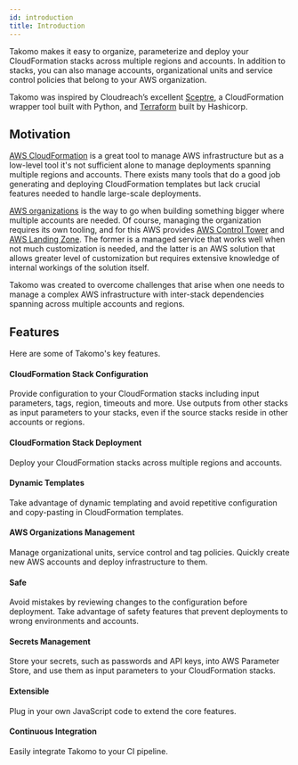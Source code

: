 ```yaml
---
id: introduction
title: Introduction
---
```


Takomo makes it easy to organize, parameterize and deploy your CloudFormation stacks across multiple regions and accounts. In addition to stacks, you can also manage accounts, organizational units and service control policies that belong to your AWS organization.

Takomo was inspired by Cloudreach’s excellent [Sceptre](https://sceptre.cloudreach.com/), a CloudFormation wrapper tool built with Python, and [Terraform](https://www.terraform.io/) built by Hashicorp.

## Motivation

[AWS CloudFormation](https://aws.amazon.com/cloudformation/) is a great tool to manage AWS infrastructure but as a low-level tool it's not sufficient alone to manage deployments spanning multiple regions and accounts. There exists many tools that do a good job generating and deploying CloudFormation templates but lack crucial features needed to handle large-scale deployments.

[AWS organizations](https://aws.amazon.com/organizations/) is the way to go when building something bigger where multiple accounts are needed. Of course, managing the organization requires its own tooling, and for this AWS provides [AWS Control Tower](https://aws.amazon.com/controltower/) and [AWS Landing Zone](https://aws.amazon.com/solutions/aws-landing-zone/). The former is a managed service that works well when not much customization is needed, and the latter is an AWS solution that allows greater level of customization but requires extensive knowledge of internal workings of the solution itself.

Takomo was created to overcome challenges that arise when one needs to manage a complex AWS infrastructure with inter-stack dependencies spanning across multiple accounts and regions.

## Features

Here are some of Takomo's key features.

#### CloudFormation Stack Configuration

Provide configuration to your CloudFormation stacks including input parameters, tags, region, timeouts and more. Use outputs from other stacks as input parameters to your stacks, even if the source stacks reside in other accounts or regions.

#### CloudFormation Stack Deployment

Deploy your CloudFormation stacks across multiple regions and accounts.

#### Dynamic Templates

Take advantage of dynamic templating and avoid repetitive configuration and
copy-pasting in CloudFormation templates.

#### AWS Organizations Management

Manage organizational units, service control and tag policies. Quickly create new AWS accounts and deploy infrastructure to them.

#### Safe

Avoid mistakes by reviewing changes to the configuration before deployment. Take advantage of safety features that prevent deployments to wrong environments
and accounts.

#### Secrets Management

Store your secrets, such as passwords and API keys, into AWS Parameter Store, and use them as input parameters to your CloudFormation stacks.

#### Extensible

Plug in your own JavaScript code to extend the core features.

#### Continuous Integration

Easily integrate Takomo to your CI pipeline.
